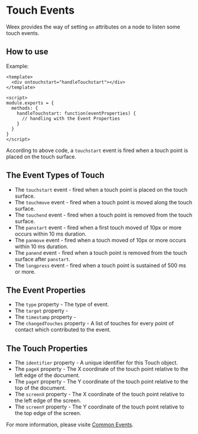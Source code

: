 # Touch Events

Weex provides the way of setting `on` attributes on a node to listen some touch events.

## How to use

Example:

```
<template>
  <div ontouchstart="handleTouchstart"></div>
</template>

<script>
module.exports = {
  methods: {
    handleTouchstart: function(eventProperties) {
      // handling with the Event Properties
    }
  }
}
</script>
```

According to above code, a `touchstart` event is fired when a touch point is placed on the touch surface.

## The Event Types of Touch 

- The `touchstart` event - fired when a touch point is placed on the touch surface.
- The `touchmove` event - fired when a touch point is moved along the touch surface.
- The `touchend` event - fired when a touch point is removed from the touch surface.
- The `panstart` event - fired when a first touch moved of 10px or more occurs within 10 ms duration.
- The `panmove` event - fired when a touch moved of 10px or more occurs within 10 ms duration.
- The `panend` event - fired when a touch point is removed from the touch surface after `panstart`.
- The `longpress` event - fired when a touch point is sustained of 500 ms or more.

## The Event Properties

- The `type` property - The type of event.
- The `target` property - 
- The `timestamp` property - 
- The `changedTouches` property - A list of touches for every point of contact which contributed to the event. 

## The Touch Properties

- The `identifier` property - A unique identifier for this Touch object.
- The `pageX` property - The X coordinate of the touch point relative to the left edge of the document. 
- The `pageY` property - The Y coordinate of the touch point relative to the top of the document.
- The `screenX` property - The X coordinate of the touch point relative to the left edge of the screen.
- The `screenY` property - The Y coordinate of the touch point relative to the top edge of the screen.

For more information, please visite [Common Events](events.md).